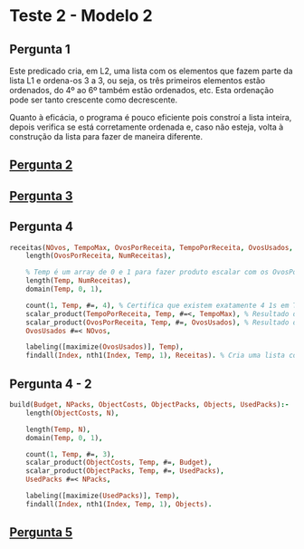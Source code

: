 # Teste 2 - Modelo 2

## Pergunta 1

Este predicado cria, em L2, uma lista com os elementos que fazem parte da lista L1 e ordena-os 3 a 3, ou seja, os três primeiros elementos estão ordenados, do 4º ao 6º também estão ordenados, etc. Esta ordenação pode ser tanto crescente como decrescente.

Quanto à eficácia, o programa é pouco eficiente pois constroí a lista inteira, depois verifica se está corretamente ordenada e, caso não esteja, volta à construção da lista para fazer de maneira diferente.

## [Pergunta 2](../Modelo/02.pl)
## [Pergunta 3](../Modelo/03.pl)

## Pergunta 4


```prolog
receitas(NOvos, TempoMax, OvosPorReceita, TempoPorReceita, OvosUsados, Receitas):-
	length(OvosPorReceita, NumReceitas),

	% Temp é um array de 0 e 1 para fazer produto escalar com os OvosPorReceita e os TempoPorReceita
	length(Temp, NumReceitas),
	domain(Temp, 0, 1),

	count(1, Temp, #=, 4), % Certifica que existem exatamente 4 1s em Temp
	scalar_product(TempoPorReceita, Temp, #=<, TempoMax), % Resultado do produto escalar é o tempo das 4 receitas
	scalar_product(OvosPorReceita, Temp, #=, OvosUsados), % Resultado do produto escalar é os ovos das 4 receitas
	OvosUsados #=< NOvos,

	labeling([maximize(OvosUsados)], Temp),
	findall(Index, nth1(Index, Temp, 1), Receitas). % Cria uma lista com os índices das posições com valor 1 em Temp
```

## Pergunta 4 - 2

```prolog
build(Budget, NPacks, ObjectCosts, ObjectPacks, Objects, UsedPacks):-
	length(ObjectCosts, N),

	length(Temp, N),
	domain(Temp, 0, 1),

	count(1, Temp, #=, 3),
	scalar_product(ObjectCosts, Temp, #=, Budget),
	scalar_product(ObjectPacks, Temp, #=, UsedPacks),
	UsedPacks #=< NPacks,

	labeling([maximize(UsedPacks)], Temp),
	findall(Index, nth1(Index, Temp, 1), Objects).
```


## [Pergunta 5](../Modelo/05.pl)
